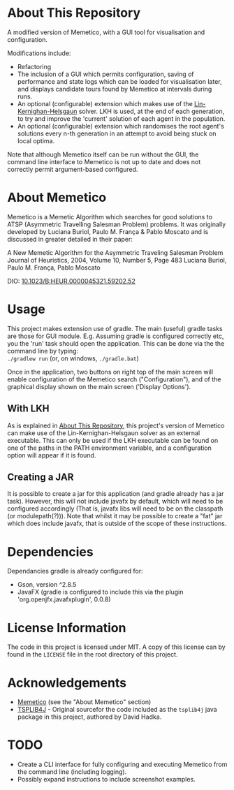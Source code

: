 # About This Repository
A modified version of Memetico, with a GUI tool for visualisation and configuration. 

Modifications include:
- Refactoring
- The inclusion of a GUI which permits configuration, saving of performance and state logs which can be loaded for visualisation later, and displays candidate tours found by Memetico at intervals during runs.  
- An optional (configurable) extension which makes use of the [Lin-Kernighan-Helsgaun](http://akira.ruc.dk/~keld/research/LKH) solver. LKH is used, at the end of each generation, to try and improve the 'current' solution of each agent in the population.
- An optional (configurable) extension which randomises the root agent's solutions every n-th generation in an attempt to avoid being stuck on local optima.

Note that although Memetico itself can be run without the GUI, the command line interface to Memetico is not up to date and does not correctly permit argument-based configured.

# About Memetico
Memetico is a Memetic Algorithm which searches for good solutions to ATSP (Asymmetric Travelling Salesman Problem) problems. It was originally developed by Luciana Buriol, Paulo M. França & Pablo Moscato and is discussed in greater detailed in their paper:

A New Memetic Algorithm for the Asymmetric Traveling Salesman Problem
Journal of Heuristics, 2004, Volume 10, Number 5, Page 483
Luciana Buriol, Paulo M. França, Pablo Moscato

DIO: [10.1023/B:HEUR.0000045321.59202.52](https://doi.org/10.1023/B:HEUR.0000045321.59202.52)

# Usage
This project makes extension use of gradle. The main (useful) gradle tasks are those for GUI module. E.g. Assuming gradle is configured correctly etc, you the 'run' task should open the application. This can be done via the the command line by typing:  
`./gradlew run` (or, on windows, `./gradle.bat`)

Once in the application, two buttons on right top of the main screen will enable configuration of the Memetico search ("Configuration"), and of the graphical display shown on the main screen ('Display Options').

## With LKH
As is explained in [About This Repository](#about-this-repository), this project's version of Memetico can make use of the Lin-Kernighan-Helsgaun solver as an external executable. This can only be used if the LKH executable can be found on one of the paths in the PATH environment variable, and a configuration option will appear if it is found.

## Creating a JAR
It is possible to create a jar for this application (and gradle already has a jar task). However, this will not include javafx by default, which will need to be configured accordingly (That is, javafx libs will need to be on the classpath (or modulepath(?))). Note that whilst it may be possible to create a "fat" jar which does include javafx, that is outside of the scope of these instructions.

# Dependencies
Dependancies gradle is already configured for:
- Gson, version ^2.8.5
- JavaFX (gradle is configured to include this via the plugin 'org.openjfx.javafxplugin', 0.0.8)

# License Information
The code in this project is licensed under MIT. A copy of this license can by found in the `LICENSE` file in the root directory of this project.

# Acknowledgements
- [Memetico](#about-memetico) (see the "About Memetico" section)
- [TSPLIB4J](https://github.com/dhadka/TSPLIB4J) - Original sourcefor the code included as the `tsplib4j` java package in this project, authored by David Hadka.

# TODO
- Create a CLI interface for fully configuring and executing Memetico from the command line (including logging).
- Possibly expand instructions to include screenshot examples.